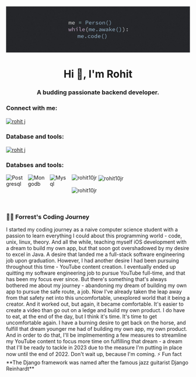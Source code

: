 ![logo](https://github.com/Rohit10jr/Rohit10jr/blob/main/coding%20banner.jpg)
<h1 align="center">Hi 👋, I'm Rohit</h1>
<h3 align="center">A budding passionate backend developer.</h3>


<div>
<h3 align="left">Connect with me:</h3>
<p align="left">
<a href="https://linkedin.com/in/rohit j" target="blank"><img align="center" src="https://raw.githubusercontent.com/rahuldkjain/github-profile-readme-generator/master/src/images/icons/Social/linked-in-alt.svg" alt="rohit j" height="50" width="50" /></a>
</p>
</div>

<div>
<h3 align="left">Database and tools:</h3>
<p align="left">
<a href="https://linkedin.com/in/rohit j" target="blank"><img align="center" src="https://raw.githubusercontent.com/rahuldkjain/github-profile-readme-generator/master/src/images/icons/Social/linked-in-alt.svg" alt="rohit j" height="50" width="50" /></a>
</p>
</div>

<div>
<h3 align="left">Databses and tools:</h3>
<p align="left">
<a target="blank">
<img align="left" alt="Postgresql" width="50px" style="padding-right:10px;" src="https://cdn.jsdelivr.net/gh/devicons/devicon/icons/postgresql/postgresql-original.svg"/>
<img align="left" alt="Mongodb" width="50px" style="padding-right:10px;" src="https://cdn.jsdelivr.net/gh/devicons/devicon/icons/mongodb/mongodb-original.svg"/>
<img align="left" alt="Mysql" width="50px" style="padding-right:10px;" src="https://cdn.jsdelivr.net/gh/devicons/devicon/icons/mysql/mysql-original-wordmark.svg"/>
</a>
</p> 
</div>
<div><p><img align="left" src="https://github-readme-stats.vercel.app/api/top-langs?username=rohit10jr&show_icons=true&locale=en&layout=compact" alt="rohit10jr" /></p>

<p>&nbsp;<img align="center" src="https://github-readme-stats.vercel.app/api?username=rohit10jr&show_icons=true&locale=en" alt="rohit10jr" /></p>

<p><img align="center" src="https://github-readme-streak-stats.herokuapp.com/?user=rohit10jr&" alt="rohit10jr" /></p>
</div>
<br>
<summary><h3>👨‍💻 Forrest's Coding Journey</h3></summary>
   I started my coding journey as a naive computer science student with a passion to learn everything I could about this programming world - code, unix, linux, theory. And all the while, teaching myself iOS development with a dream to build my own app, but that soon got overshadowed by my desire to excel in Java. A desire that landed me a full-stack software engineering job upon graduation. However, I had another desire I had been pursuing throughout this time - YouTube content creation. I eventually ended up quitting my software engineering job to pursue YouTube full-time, and that has been my focus ever since. But there's something that's always bothered me about my journey - abandoning my dream of building my own app to pursue the safe route, a job. Now I've already taken the leap away from that safety net into this uncomfortable, unexplored world that it being a creator. And it worked out, but again, it became comfortable. It's easier to create a video than go out on a ledge and build my own product. I do have to eat, at the end of the day, but I think it's time. It's time to get uncomfortable again. I have a burning desire to get back on the horse, and fulfill that dream younger me had of building my own app, my own product. And in order to do that, I'll be implmementing a few measures to streamline my YouTube content to focus more time on fulfilling that dream - a dream that I'll be ready to tackle in 2023 due to the measure I'm putting in place now until the end of 2022. Don't wait up, because I'm coming.
⚡ Fun fact **The Django framework was named after the famous jazz guitarist Django Reinhardt**

